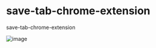 # save-tab-chrome-extension
save-tab-chrome-extension


![image](https://user-images.githubusercontent.com/81301569/149177702-dde11e68-bc47-4dbf-aa32-2f64086ac653.png)
